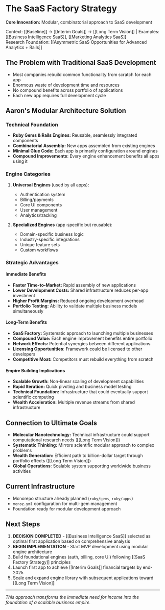 # The SaaS Factory Strategy

**Core Innovation:** Modular, combinatorial approach to SaaS development

Context: [[Baseline]] → [[Interim Goals]] → [[Long Term Vision]] | Examples: [[Business Intelligence SaaS]], [[Marketing Analytics SaaS]]  
Research Foundation: [[Asymmetric SaaS Opportunities for Advanced Analytics + Rails]]

## The Problem with Traditional SaaS Development
- Most companies rebuild common functionality from scratch for each app
- Enormous waste of development time and resources
- No compound benefits across portfolio of applications
- Each new app requires full development cycle

## Aaron's Modular Architecture Solution

### Technical Foundation
- **Ruby Gems & Rails Engines:** Reusable, seamlessly integrated components
- **Combinatorial Assembly:** New apps assembled from existing engines
- **Minimal Glue Code:** Each app is primarily configuration around engines
- **Compound Improvements:** Every engine enhancement benefits all apps using it

### Engine Categories
1. **Universal Engines** (used by all apps):
   - Authentication system
   - Billing/payments
   - Core UI components
   - User management
   - Analytics/tracking

2. **Specialized Engines** (app-specific but reusable):
   - Domain-specific business logic
   - Industry-specific integrations
   - Unique feature sets
   - Custom workflows

### Strategic Advantages

#### Immediate Benefits
- **Faster Time-to-Market:** Rapid assembly of new applications
- **Lower Development Costs:** Shared infrastructure reduces per-app investment
- **Higher Profit Margins:** Reduced ongoing development overhead
- **Portfolio Testing:** Ability to validate multiple business models simultaneously

#### Long-Term Benefits
- **SaaS Factory:** Systematic approach to launching multiple businesses
- **Compound Value:** Each engine improvement benefits entire portfolio
- **Network Effects:** Potential synergies between different applications
- **Licensing Opportunities:** Framework could be licensed to other developers
- **Competitive Moat:** Competitors must rebuild everything from scratch

#### Empire Building Implications
- **Scalable Growth:** Non-linear scaling of development capabilities
- **Rapid Iteration:** Quick pivoting and business model testing
- **Technical Foundation:** Infrastructure that could eventually support scientific computing
- **Wealth Acceleration:** Multiple revenue streams from shared infrastructure

## Connection to Ultimate Goals
- **Molecular Nanotechnology:** Technical infrastructure could support computational research needs ([[Long Term Vision]])
- **Systematic Thinking:** Mirrors scientific modular approach to complex problems
- **Wealth Generation:** Efficient path to billion-dollar target through portfolio effects ([[Long Term Vision]])
- **Global Operations:** Scalable system supporting worldwide business activities

## Current Infrastructure
- Monorepo structure already planned (`ruby/gems`, `ruby/apps`)
- `monoz.yml` configuration for multi-gem management
- Foundation ready for modular development approach

## Next Steps
1. **DECISION COMPLETED** - [[Business Intelligence SaaS]] selected as optimal first application based on comprehensive analysis
2. **BEGIN IMPLEMENTATION** - Start MVP development using modular engine architecture
3. Build foundational engines (auth, billing, core UI) following [[SaaS Factory Strategy]] principles
4. Launch first app to achieve [[Interim Goals]] financial targets by end-2025
5. Scale and expand engine library with subsequent applications toward [[Long Term Vision]]

---
*This approach transforms the immediate need for income into the foundation of a scalable business empire.*
